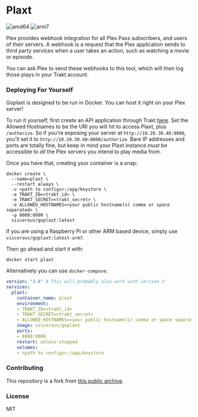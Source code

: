 # Plaxt

![amd64](https://github.com/Viscerous/goplaxt/actions/workflows/build-amd64.yml/badge.svg) ![arm7](https://github.com/Viscerous/goplaxt/actions/workflows/build-arm7.yml/badge.svg)

Plex provides webhook integration for all Plex Pass subscribers, and users of their servers. A webhook is a request that the Plex application sends to third party services when a user takes an action, such as watching a movie or episode.

You can ask Plex to send these webhooks to this tool, which will then log those plays in your Trakt account.

### Deploying For Yourself

Goplaxt is designed to be run in Docker. You can host it right on your Plex server!

To run it yourself, first create an API application through Trakt [here](https://trakt.tv/oauth/applications). Set the
Allowed Hostnames to be the URI you will hit to access Plaxt, plus `/authorize`. So if you're exposing your server at
`http://10.20.30.40:8000`, you'll set it to `http://10.20.30.40:8000/authorize`. Bare IP addresses and ports are
totally fine, but keep in mind your Plaxt instance _must_ be accessible to _all_ the Plex servers you intend to 
play media from.

Once you have that, creating your container is a snap:

    docker create \
      --name=plaxt \
      --restart always \
      -v <path to configs>:/app/keystore \
      -e TRAKT_ID=<trakt_id> \
      -e TRAKT_SECRET=<trakt_secret> \
      -e ALLOWED_HOSTNAMES=<your public hostname(s) comma or space seperated> \
      -p 8000:8000 \
      viscerous/goplaxt:latest

If you are using a Raspberry Pi or other ARM based device, simply use
`viscerous/goplaxt:latest-arm7`.

Then go ahead and start it with:

    docker start plaxt

Alternatively you can use `docker-compose`:

```yaml
version: "3.4" # This will probably also work with version 2
services:
  plaxt:
    container_name: plaxt
    environment:
    - TRAKT_ID=<trakt_id>
    - TRAKT_SECRET=<trakt_secret>
    - ALLOWED_HOSTNAMES=<your public hostname(s) comma or space seperated>
    image: viscerous/goplaxt
    ports:
    - 8000:8000
    restart: unless-stopped
    volumes:
    - <path to configs>:/app/keystore
```

### Contributing

This repository is a fork from [this public archive](https://github.com/XanderStrike/goplaxt).

### License

MIT
